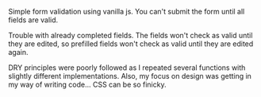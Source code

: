 Simple form validation using vanilla js. You can't submit the form until all fields are valid.

Trouble with already completed fields. The fields won't check as valid until they are edited, so prefilled fields won't check as valid until they are edited again. 

DRY principles were poorly followed as I repeated several functions with slightly different implementations. Also, my focus on design was getting in my way of writing code... CSS can be so finicky. 